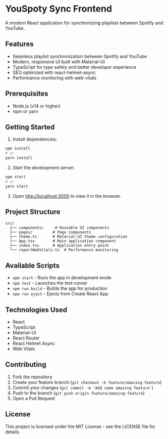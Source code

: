 # YouSpoty Sync Frontend

A modern React application for synchronizing playlists between Spotify and YouTube.

## Features

- Seamless playlist synchronization between Spotify and YouTube
- Modern, responsive UI built with Material-UI
- TypeScript for type safety and better developer experience
- SEO optimized with react-helmet-async
- Performance monitoring with web-vitals

## Prerequisites

- Node.js (v14 or higher)
- npm or yarn

## Getting Started

1. Install dependencies:
```bash
npm install
# or
yarn install
```

2. Start the development server:
```bash
npm start
# or
yarn start
```

3. Open [http://localhost:3000](http://localhost:3000) to view it in the browser.

## Project Structure

```
src/
  ├── components/     # Reusable UI components
  ├── pages/         # Page components
  ├── theme.ts       # Material-UI theme configuration
  ├── App.tsx        # Main application component
  ├── index.tsx      # Application entry point
  └── reportWebVitals.ts  # Performance monitoring
```

## Available Scripts

- `npm start` - Runs the app in development mode
- `npm test` - Launches the test runner
- `npm run build` - Builds the app for production
- `npm run eject` - Ejects from Create React App

## Technologies Used

- React
- TypeScript
- Material-UI
- React Router
- React Helmet Async
- Web Vitals

## Contributing

1. Fork the repository
2. Create your feature branch (`git checkout -b feature/amazing-feature`)
3. Commit your changes (`git commit -m 'Add some amazing feature'`)
4. Push to the branch (`git push origin feature/amazing-feature`)
5. Open a Pull Request

## License

This project is licensed under the MIT License - see the LICENSE file for details. 